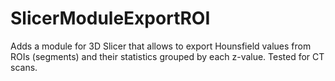 # SlicerModuleExportROI
Adds a module for 3D Slicer that allows to export Hounsfield values from ROIs (segments) and their statistics grouped by each z-value. Tested for CT scans.
